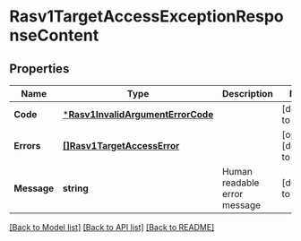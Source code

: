 # Rasv1TargetAccessExceptionResponseContent

## Properties
Name | Type | Description | Notes
------------ | ------------- | ------------- | -------------
**Code** | [***Rasv1InvalidArgumentErrorCode**](RASv1InvalidArgumentErrorCode.md) |  | [default to null]
**Errors** | [**[]Rasv1TargetAccessError**](RASv1TargetAccessError.md) |  | [optional] [default to null]
**Message** | **string** | Human readable error message | [default to null]

[[Back to Model list]](../README.md#documentation-for-models) [[Back to API list]](../README.md#documentation-for-api-endpoints) [[Back to README]](../README.md)

